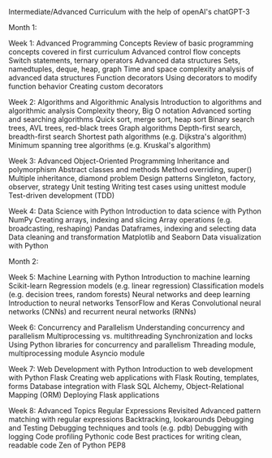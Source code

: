 Intermediate/Advanced Curriculum                            with the help of openAI's chatGPT-3    

Month 1:

Week 1: Advanced Programming Concepts
    Review of basic programming concepts covered in first curriculum
        Advanced control flow concepts
        Switch statements, ternary operators
        Advanced data structures
        Sets, namedtuples, deque, heap, graph
        Time and space complexity analysis of advanced data structures
        Function decorators
        Using decorators to modify function behavior
        Creating custom decorators

Week 2: Algorithms and Algorithmic Analysis
    Introduction to algorithms and algorithmic analysis
        Complexity theory, Big O notation
        Advanced sorting and searching algorithms
        Quick sort, merge sort, heap sort
        Binary search trees, AVL trees, red-black trees
        Graph algorithms
        Depth-first search, breadth-first search
        Shortest path algorithms (e.g. Dijkstra's algorithm)
        Minimum spanning tree algorithms (e.g. Kruskal's algorithm)

Week 3: Advanced Object-Oriented Programming
    Inheritance and polymorphism
        Abstract classes and methods
        Method overriding, super()
        Multiple inheritance, diamond problem
        Design patterns
        Singleton, factory, observer, strategy
        Unit testing
        Writing test cases using unittest module
        Test-driven development (TDD)

Week 4: Data Science with Python
    Introduction to data science with Python
        NumPy
        Creating arrays, indexing and slicing
        Array operations (e.g. broadcasting, reshaping)
        Pandas
        Dataframes, indexing and selecting data
        Data cleaning and transformation
        Matplotlib and Seaborn
        Data visualization with Python

        
Month 2:

Week 5: Machine Learning with Python
    Introduction to machine learning
        Scikit-learn
        Regression models (e.g. linear regression)
        Classification models (e.g. decision trees, random forests)
        Neural networks and deep learning
        Introduction to neural networks
        TensorFlow and Keras
        Convolutional neural networks (CNNs) and recurrent neural networks (RNNs)

Week 6: Concurrency and Parallelism
    Understanding concurrency and parallelism
        Multiprocessing vs. multithreading
        Synchronization and locks
        Using Python libraries for concurrency and parallelism
        Threading module, multiprocessing module
        Asyncio module

Week 7: Web Development with Python
    Introduction to web development with Python
        Flask
        Creating web applications with Flask
        Routing, templates, forms
        Database integration with Flask
        SQL Alchemy, Object-Relational Mapping (ORM)
        Deploying Flask applications

Week 8: Advanced Topics
    Regular Expressions Revisited
        Advanced pattern matching with regular expressions
        Backtracking, lookarounds
        Debugging and Testing
        Debugging techniques and tools (e.g. pdb)
        Debugging with logging
        Code profiling
        Pythonic code
        Best practices for writing clean, readable code
        Zen of Python
        PEP8